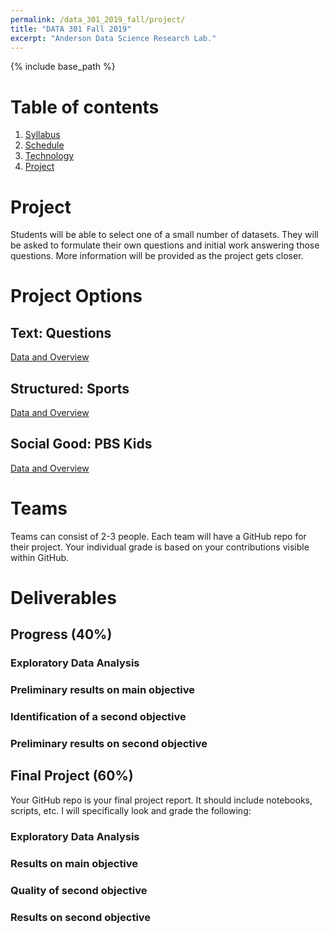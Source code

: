 ```yaml
---
permalink: /data_301_2019_fall/project/
title: "DATA 301 Fall 2019"
excerpt: "Anderson Data Science Research Lab."
---
```


{% include base_path %}

# Table of contents
1. [Syllabus](/data_301_2019_fall/)
2. [Schedule](/data_301_2019_fall/schedule/)
3. [Technology](/data_301_2019_fall/technology/)
4. [Project](/data_301_2019_fall/project/)

# Project
Students will be able to select one of a small number of datasets. They will be asked to formulate their own questions
and initial work answering those questions. More information will be provided as the project gets closer.

# Project Options
## Text: Questions
[Data and Overview](https://www.kaggle.com/c/tensorflow2-question-answering/overview)

## Structured: Sports
[Data and Overview](https://www.kaggle.com/c/nfl-big-data-bowl-2020/overview)

## Social Good: PBS Kids
[Data and Overview](https://www.kaggle.com/c/data-science-bowl-2019/overview)

# Teams
Teams can consist of 2-3 people. Each team will have a GitHub repo for their project.
Your individual grade is based on your contributions visible within GitHub.

# Deliverables
## Progress (40%)
### Exploratory Data Analysis
### Preliminary results on main objective
### Identification of a second objective
### Preliminary results on second objective

## Final Project (60%)
Your GitHub repo is your final project report. It should include notebooks, scripts, etc.
I will specifically look and grade the following:

### Exploratory Data Analysis
### Results on main objective
### Quality of second objective
### Results on second objective

